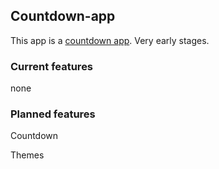 ## Countdown-app

This app is a [countdown app](https://github.com/Samplasion/Countdown-app). Very early stages.

### Current features

none

### Planned features

Countdown

Themes
